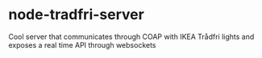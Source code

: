 # node-tradfri-server
Cool server that communicates through COAP with IKEA Trådfri lights and exposes a real time API through websockets
